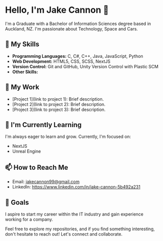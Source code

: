 # Hello, I'm Jake Cannon 👋

I'm a Graduate with a Bachelor of Information Sciences degree based in Auckland, NZ. I'm passionate about Technology, Space and Cars.

## 🚀 My Skills

- **Programming Languages:** C, C#, C++, Java, JavaScript, Python
- **Web Development:** HTML5, CSS, SCSS, NextJS
- **Version Control:** Git and GitHub, Unity Version Control with Plastic SCM
- **Other Skills:** 

## 💼 My Work

- [Project 1](link to project 1): Brief description.
- [Project 2](link to project 2): Brief description.
- [Project 3](link to project 3): Brief description.

## 🌱 I'm Currently Learning

I'm always eager to learn and grow. Currently, I'm focused on:

- NextJS
- Unreal Engine

## 📫 How to Reach Me

- Email: jakecannon99@gmail.com
- LinkedIn: https://www.linkedin.com/in/jake-cannon-5b492a231

## 🎯 Goals

I aspire to start my career within the IT industry and gain experience working for a company.

Feel free to explore my repositories, and if you find something interesting, don't hesitate to reach out! Let's connect and collaborate.

<!-- Your additional sections or creative touches here -->
